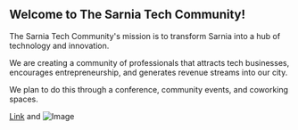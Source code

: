 ## Welcome to The Sarnia Tech Community!

The Sarnia Tech Community's mission is to transform Sarnia into a hub of technology and innovation.

We are creating a community of professionals that attracts tech businesses, encourages entrepreneurship, and generates revenue streams into our city.

We plan to do this through a conference, community events, and coworking spaces.



[Link](url) and ![Image](src)

